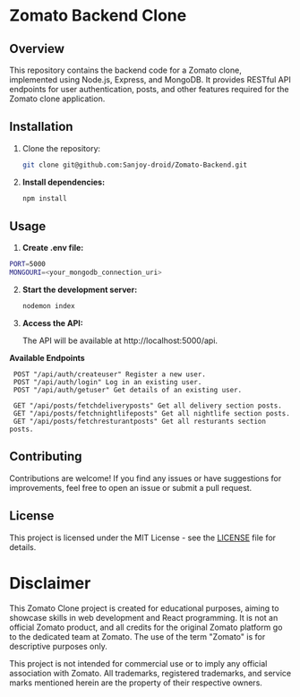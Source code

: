 # Zomato Backend Clone

## Overview

This repository contains the backend code for a Zomato clone, implemented using Node.js, Express, and MongoDB. It provides RESTful API endpoints for user authentication, posts, and other features required for the Zomato clone application.

## Installation

1. Clone the repository:

   ```bash
   git clone git@github.com:Sanjoy-droid/Zomato-Backend.git

   ```

2. **Install dependencies:**

   ```bash
   npm install
   ```

## Usage

1. **Create .env file:**

```bash
PORT=5000
MONGOURI=<your_mongodb_connection_uri>
```

2. **Start the development server:**

   ```bash
   nodemon index
   ```

3. **Access the API:**

   The API will be available at http://localhost:5000/api.

**Available Endpoints**

     POST "/api/auth/createuser" Register a new user.
     POST "/api/auth/login" Log in an existing user.
     POST "/api/auth/getuser" Get details of an existing user.

     GET "/api/posts/fetchdeliveryposts" Get all delivery section posts.
     GET "/api/posts/fetchnightlifeposts" Get all nightlife section posts.
     GET "/api/posts/fetchresturantposts" Get all resturants section posts.

## Contributing

Contributions are welcome! If you find any issues or have suggestions for improvements, feel free to open an issue or submit a pull request.

## License

This project is licensed under the MIT License - see the [LICENSE](LICENSE) file for details.

# Disclaimer

This Zomato Clone project is created for educational purposes, aiming to showcase skills in web development and React programming. It is not an official Zomato product, and all credits for the original Zomato platform go to the dedicated team at Zomato. The use of the term "Zomato" is for descriptive purposes only.

This project is not intended for commercial use or to imply any official association with Zomato. All trademarks, registered trademarks, and service marks mentioned herein are the property of their respective owners.
